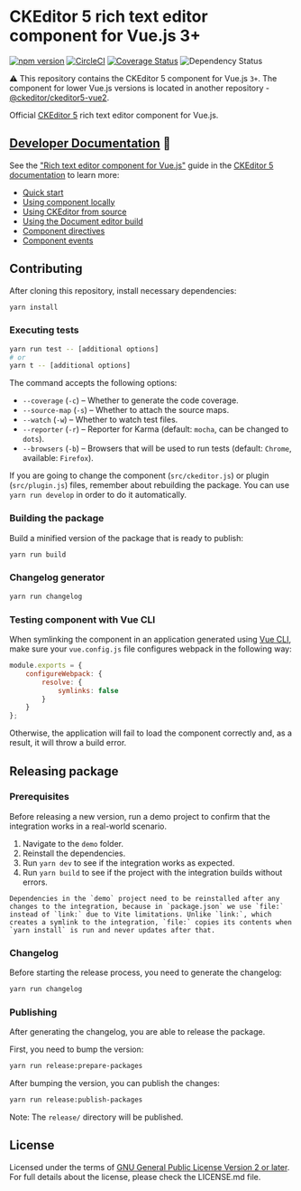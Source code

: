 # CKEditor 5 rich text editor component for Vue.js 3+

[![npm version](https://badge.fury.io/js/%40ckeditor%2Fckeditor5-vue.svg)](https://www.npmjs.com/package/@ckeditor/ckeditor5-vue)
[![CircleCI](https://circleci.com/gh/ckeditor/ckeditor5-vue.svg?style=shield)](https://app.circleci.com/pipelines/github/ckeditor/ckeditor5-vue?branch=master)
[![Coverage Status](https://coveralls.io/repos/github/ckeditor/ckeditor5-vue/badge.svg?branch=master)](https://coveralls.io/github/ckeditor/ckeditor5-vue?branch=master)
![Dependency Status](https://img.shields.io/librariesio/release/npm/@ckeditor/ckeditor5-vue)

⚠️ This repository contains the CKEditor 5 component for Vue.js `3+`. The component for lower Vue.js versions is located in another repository - [@ckeditor/ckeditor5-vue2](https://github.com/ckeditor/ckeditor5-vue2).

Official [CKEditor 5](https://ckeditor.com/ckeditor-5/) rich text editor component for Vue.js.

## [Developer Documentation](https://ckeditor.com/docs/ckeditor5/latest/builds/guides/integration/frameworks/vuejs.html) 📖

See the ["Rich text editor component for Vue.js"](https://ckeditor.com/docs/ckeditor5/latest/builds/guides/integration/frameworks/vuejs.html) guide in the [CKEditor 5 documentation](https://ckeditor.com/docs/ckeditor5/latest) to learn more:

* [Quick start](https://ckeditor.com/docs/ckeditor5/latest/builds/guides/integration/frameworks/vuejs-v3.html#quick-start)
* [Using component locally](https://ckeditor.com/docs/ckeditor5/latest/builds/guides/integration/frameworks/vuejs-v3.html#using-component-locally)
* [Using CKEditor from source](https://ckeditor.com/docs/ckeditor5/latest/builds/guides/integration/frameworks/vuejs-v3.html#using-ckeditor-from-source)
* [Using the Document editor build](https://ckeditor.com/docs/ckeditor5/latest/builds/guides/integration/frameworks/vuejs-v3.html#using-the-document-editor-build)
* [Component directives](https://ckeditor.com/docs/ckeditor5/latest/builds/guides/integration/frameworks/vuejs-v3.html#component-directives)
* [Component events](https://ckeditor.com/docs/ckeditor5/latest/builds/guides/integration/frameworks/vuejs-v3.html#component-events)

## Contributing

After cloning this repository, install necessary dependencies:

```bash
yarn install
```

### Executing tests

```bash
yarn run test -- [additional options]
# or
yarn t -- [additional options]
```

The command accepts the following options:

* `--coverage` (`-c`) &ndash; Whether to generate the code coverage.
* `--source-map` (`-s`) &ndash; Whether to attach the source maps.
* `--watch` (`-w`) &ndash; Whether to watch test files.
* `--reporter` (`-r`) &ndash; Reporter for Karma (default: `mocha`, can be changed to `dots`).
* `--browsers` (`-b`) &ndash; Browsers that will be used to run tests (default: `Chrome`, available: `Firefox`).

If you are going to change the component (`src/ckeditor.js`) or plugin (`src/plugin.js`) files, remember about rebuilding the package. You can use `yarn run develop` in order to do it automatically.

### Building the package

Build a minified version of the package that is ready to publish:

```bash
yarn run build
```

### Changelog generator

```bash
yarn run changelog
```

### Testing component with Vue CLI

When symlinking the component in an application generated using [Vue CLI](https://cli.vuejs.org/), make sure your `vue.config.js` file configures webpack in the following way:

```js
module.exports = {
	configureWebpack: {
		resolve: {
			symlinks: false
		}
	}
};
```

Otherwise, the application will fail to load the component correctly and, as a result, it will throw a build error.

## Releasing package

### Prerequisites

Before releasing a new version, run a demo project to confirm that the integration works in a real-world scenario.

1. Navigate to the `demo` folder.
2. Reinstall the dependencies.
3. Run `yarn dev` to see if the integration works as expected.
4. Run `yarn build` to see if the project with the integration builds without errors.

```Text
Dependencies in the `demo` project need to be reinstalled after any changes to the integration, because in `package.json` we use `file:` instead of `link:` due to Vite limitations. Unlike `link:`, which creates a symlink to the integration, `file:` copies its contents when `yarn install` is run and never updates after that.
```

### Changelog

Before starting the release process, you need to generate the changelog:

```bash
yarn run changelog
```

### Publishing

After generating the changelog, you are able to release the package.

First, you need to bump the version:

```bash
yarn run release:prepare-packages
```

After bumping the version, you can publish the changes:

```bash
yarn run release:publish-packages
```

Note: The `release/` directory will be published.

## License

Licensed under the terms of [GNU General Public License Version 2 or later](http://www.gnu.org/licenses/gpl.html). For full details about the license, please check the LICENSE.md file.
